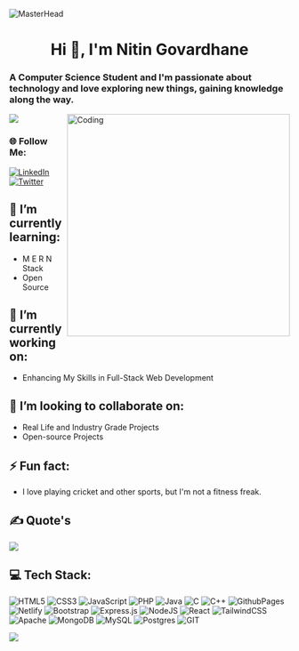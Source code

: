 ![MasterHead](GitHub.svg)
<h1 align="center">Hi 👋, I'm Nitin Govardhane</h1>
<h3 align="left">A Computer Science Student and I'm passionate about technology and love exploring new things, gaining knowledge along the way.</h3>
<img align="right" alt="Coding" width="400" src="https://camo.githubusercontent.com/0269a14e7cd538be31627954fcf6cd73f032ab406ad93b9f0340b738c26179a8/68747470733a2f2f63646e612e61727473746174696f6e2e636f6d2f702f6173736574732f696d616765732f696d616765732f3033352f3639332f3635362f6f726967696e616c2f6777796e6574682d62616c7563696f2d68656c6c6f2d776f726c642e6769663f31363135363432383737">

[![](https://visitcount.itsvg.in/api?id=GovardhaneNitin&icon=2&color=6)](https://visitcount.itsvg.in)

### 🌐 Follow Me:
[![LinkedIn](https://img.shields.io/badge/LinkedIn-%230077B5.svg?logo=linkedin&logoColor=white)](https://linkedin.com/in/nitingovardhane) [![Twitter](https://img.shields.io/badge/Twitter-%231DA1F2.svg?logo=Twitter&logoColor=white)](https://twitter.com/@blackhawk_vk18) 

## 🌱 I’m currently learning:

- M E R N Stack
- Open Source

## 🔭 I’m currently working on:

- Enhancing My Skills in Full-Stack Web Development

## 👯 I’m looking to collaborate on:

- Real Life and Industry Grade Projects
- Open-source Projects

## ⚡ Fun fact:
- I love playing cricket and other sports, but I'm not a fitness freak.

## ✍️ Quote's
![](https://quotes-github-readme.vercel.app/api?type=horizontal&theme=tokyonight)

## 💻 Tech Stack:
![HTML5](https://img.shields.io/badge/html5-%23E34F26.svg?style=flat&logo=html5&logoColor=white) ![CSS3](https://img.shields.io/badge/css3-%231572B6.svg?style=flat&logo=css3&logoColor=white) ![JavaScript](https://img.shields.io/badge/javascript-%23323330.svg?style=flat&logo=javascript&logoColor=%23F7DF1E) ![PHP](https://img.shields.io/badge/php-%23777BB4.svg?style=flat&logo=php&logoColor=white) ![Java](https://img.shields.io/badge/java-%23ED8B00.svg?style=flat&logo=openjdk&logoColor=white) ![C](https://img.shields.io/badge/c-%2300599C.svg?style=flat&logo=c&logoColor=white) ![C++](https://img.shields.io/badge/c++-%2300599C.svg?style=flat&logo=c%2B%2B&logoColor=white) ![GithubPages](https://img.shields.io/badge/github%20pages-121013?style=flat&logo=github&logoColor=white) ![Netlify](https://img.shields.io/badge/netlify-%23000000.svg?style=flat&logo=netlify&logoColor=#00C7B7) ![Bootstrap](https://img.shields.io/badge/bootstrap-%238511FA.svg?style=flat&logo=bootstrap&logoColor=white) ![Express.js](https://img.shields.io/badge/express.js-%23404d59.svg?style=flat&logo=express&logoColor=%2361DAFB) ![NodeJS](https://img.shields.io/badge/node.js-6DA55F?style=flat&logo=node.js&logoColor=white) ![React](https://img.shields.io/badge/react-%2320232a.svg?style=flat&logo=react&logoColor=%2361DAFB) ![TailwindCSS](https://img.shields.io/badge/tailwindcss-%2338B2AC.svg?style=flat&logo=tailwind-css&logoColor=white) ![Apache](https://img.shields.io/badge/apache-%23D42029.svg?style=flat&logo=apache&logoColor=white) ![MongoDB](https://img.shields.io/badge/MongoDB-%234ea94b.svg?style=flat&logo=mongodb&logoColor=white) ![MySQL](https://img.shields.io/badge/mysql-%2300000f.svg?style=flat&logo=mysql&logoColor=white) ![Postgres](https://img.shields.io/badge/postgres-%23316192.svg?style=flat&logo=postgresql&logoColor=white) ![GIT](https://img.shields.io/badge/Git-fc6d26?style=flat&logo=git&logoColor=white)

![](https://github-readme-stats.vercel.app/api/top-langs/?username=GovardhaneNitin&theme=dark&hide_border=false&include_all_commits=false&count_private=false&layout=compact)
